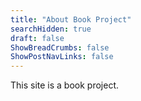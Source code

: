```yaml
---
title: "About Book Project"
searchHidden: true
draft: false
ShowBreadCrumbs: false
ShowPostNavLinks: false
---
```


This site is a book project.